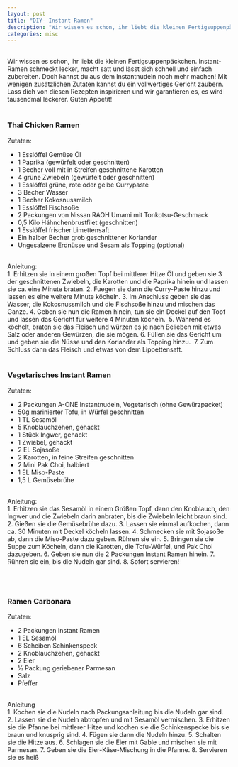 ```yaml
---
layout: post
title: "DIY- Instant Ramen"
description: "Wir wissen es schon, ihr liebt die kleinen Fertigsuppenpäckchen. Instant-Ramen schmeckt lecker, macht satt und lässt sich schnell und einfach zubereiten. Doch kannst du aus dem Instantnudeln noch mehr machen! Mit wenigen zusätzlichen Zutaten kannst du ein vollwertiges Gericht zaubern. Lass dich von diesen Rezepten inspirieren und wir garantieren es, es wird tausendmal leckerer. Guten Appetit!"
categories: misc
---
```


<!-- <img class="responsive header" src="{{ "/assets/images/info_banner.jpg" | absolute_url }}" /> -->
<br />
Wir wissen es schon, ihr liebt die kleinen Fertigsuppenpäckchen. Instant-Ramen schmeckt lecker, macht satt und lässt sich schnell und einfach zubereiten. Doch kannst du aus dem Instantnudeln noch mehr machen! Mit wenigen zusätzlichen Zutaten kannst du ein vollwertiges Gericht zaubern. Lass dich von diesen Rezepten inspirieren und wir garantieren es, es wird tausendmal leckerer. Guten Appetit!<br /><br />

### Thai Chicken Ramen
Zutaten:

*	1 Esslöffel Gemüse Öl 
*	1 Paprika (gewürfelt oder geschnitten) 
*	1 Becher voll mit in Streifen geschnittene Karotten 
*	4 grüne Zwiebeln (gewürfelt oder geschnitten) 
*	1 Esslöffel grüne, rote oder gelbe Currypaste 
*	3 Becher Wasser 
*	1 Becher Kokosnussmilch  
*	1 Esslöffel Fischsoße  
*	2 Packungen von Nissan RAOH Umami mit Tonkotsu-Geschmack  
*	0,5 Kilo Hähnchenbrustfilet (geschnitten) 
*	1 Esslöffel frischer Limettensaft 
*	Ein halber Becher grob geschnittener Koriander  
*	Ungesalzene Erdnüsse und Sesam als Topping (optional) 

<br />
Anleitung:
<br />
1. Erhitzen sie in einem großen Topf bei mittlerer Hitze Öl und geben sie 3 der geschnittenen Zwiebeln, die Karotten und die Paprika hinein und lassen sie ca. eine Minute braten.
2. Fuegen sie dann die Curry-Paste hinzu und lassen es eine weitere Minute köcheln.
3. Im Anschluss geben sie das Wasser, die Kokosnussmilch und die Fischsoße hinzu und mischen das Ganze.
4. Geben sie nun die Ramen hinein, tun sie ein Deckel auf den Topf und lassen das Gericht für weitere 4 Minuten köcheln. 
5. Während es köchelt, braten sie das Fleisch und würzen es je nach Belieben mit etwas Salz oder anderen Gewürzen, die sie mögen.
6. Füllen sie das Gericht um und geben sie die Nüsse und den Koriander als Topping hinzu. 
7. Zum Schluss dann das Fleisch und etwas von dem Lippettensaft.
<br /><br />

### Vegetarisches Instant Ramen
Zutaten:

*	2 Packungen A-ONE Instantnudeln, Vegetarisch (ohne Gewürzpacket) 
*	50g marinierter Tofu, in Würfel geschnitten
*	1 TL Sesamöl
*	5 Knoblauchzehen, gehackt
*	1 Stück Ingwer, gehackt
*	1 Zwiebel, gehackt
*	2 EL Sojasoße
*	2 Karotten, in feine Streifen geschnitten
*	2 Mini Pak Choi, halbiert
*	1 EL Miso-Paste
*	1,5 L Gemüsebrühe

<br />
Anleitung:
<br />
1.	Erhitzen sie das Sesamöl in einem Größen Topf, dann den Knoblauch, den Ingwer und die Zwiebeln darin anbraten, bis die Zwiebeln leicht braun sind.
2.	Gießen sie die Gemüsebrühe dazu.
3.	Lassen sie einmal aufkochen, dann ca. 30 Minuten mit Deckel köcheln lassen. 
4.	Schmecken sie mit Sojasoße ab, dann die Miso-Paste dazu geben. Rühren sie ein. 
5.	Bringen sie die Suppe zum Köcheln, dann die Karotten, die Tofu-Würfel, und Pak Choi dazugeben.
6.	Geben sie nun die 2 Packungen Instant Ramen hinein.
7.	Rühren sie ein, bis die Nudeln gar sind. 
8.	Sofort servieren! 

<br /><br />
### Ramen Carbonara
Zutaten:
*	2 Packungen Instant Ramen
*	1 EL Sesamöl
*	6 Scheiben Schinkenspeck
*	2 Knoblauchzehen, gehackt
*	2 Eier
*	½ Packung geriebener Parmesan
*	Salz
*	Pfeffer

<br />
Anleitung
<br />
1.	Kochen sie die Nudeln nach Packungsanleitung bis die Nudeln gar sind.
2.	Lassen sie die Nudeln abtropfen und mit Sesamöl vermischen.
3.	Erhitzen sie die Pfanne bei mittlerer Hitze und kochen sie die Schinkenspecke bis sie braun und knusprig sind. 
4.	Fügen sie dann die Nudeln hinzu. 
5.	Schalten sie die Hitze aus. 
6.	Schlagen sie die Eier mit Gable und mischen sie mit Parmesan. 
7.	Geben sie die Eier-Käse-Mischung in die Pfanne. 
8.	Servieren sie es heiß

